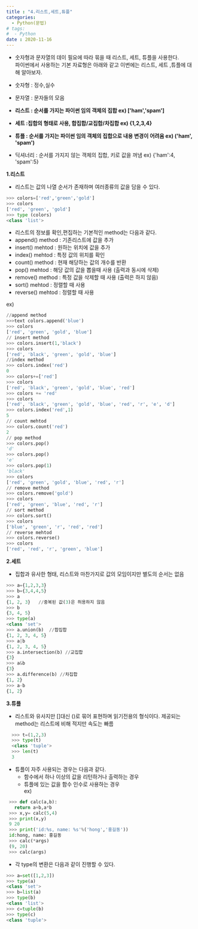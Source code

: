 ```yaml
---
title : "4.리스트,세트,튜플"
categories:
  - Python(문법)
# tags:
#  - Python
date : 2020-11-16
---
```


- 숫자형과 문자열의 데이 필요에 따라 묶을 때 리스트, 세트, 튜플을 사용한다.  
파이썬에서 사용하는 기본 자료형은 아래와 같고 이번에는 리스트, 세트 ,튜플에 대해 알아보자.  

 - 숫자형 : 정수,실수  
 - 문자열 : 문자들의 모음  
 - **리스트 : 순서를 가지는 파이썬 임의 객체의 집합 ex) \['ham','spam']**  
 - **세트 :집합의 형태로 사용, 합집합/교집합/차집합  ex) {1,2,3,4}**  
 - **튜플 : 순서를 가지는 파이썬 임의 객체의 집합으로 내용 변경이 어려움 ex) ('ham', 'spam')**  
 - 딕셔너리 : 순서를 가지지 않는 객체의 집합, 키로 값을 꺼냄 ex) {'ham':4, 'spam':5}  

**1.리스트** 

 - 리스트는 값의 나열 순서가 존재하며 여러종류의 값을 담을 수 있다. 


```python
>>> colors=['red','green','gold']
>>> colors
['red', 'green', 'gold']
>>> type (colors)
<class 'list'>  
```
 
 - 리스트의 정보를 확인,편집하는 기본적인 method는 다음과 같다.   
  - append() method : 기존리스트에 값을 추가 
  - insert() mehtod : 원하는 위치에 값을 추가 
  - index() mehtod : 특정 값의 위치를 확인  
  - count() method : 현재 해당하는 값의 개수를 반환  
  - pop() mehtod : 해당 값의 값을 뽑을때 사용 (출력과 동시에 삭제)
  - remove() method : 특정 값을 삭제할 때 사용 (출력은 하지 않음)  
  - sort() mehtod : 정렬할 때 사용  
  - reverse() mehtod : 정렬할 때 사용 

 ex)

```python
//append method
>>>text colors.append('blue')
>>> colors
['red', 'green', 'gold', 'blue']
// insert method
>>> colors.insert(1,'black')
>>> colors
['red', 'black', 'green', 'gold', 'blue']
//index method
>>> colors.index('red')
0
>>> colors+=['red']
>>> colors
['red', 'black', 'green', 'gold', 'blue', 'red']
>>> colors += 'red'
>>> colors
['red', 'black', 'green', 'gold', 'blue', 'red', 'r', 'e', 'd']
>>> colors.index('red',1)
5
// count mehtod  
>>> colors.count('red')
2
// pop method  
>>> colors.pop()
'd'
>>> colors.pop()
'e'
>>> colors.pop(1)
'black'
>>> colors
['red', 'green', 'gold', 'blue', 'red', 'r']
// remove method  
>>> colors.remove('gold')
>>> colors
['red', 'green', 'blue', 'red', 'r']
// sort method  
>>> colors.sort()
>>> colors
['blue', 'green', 'r', 'red', 'red']
// reverse mehtod  
>>> colors.reverse()
>>> colors
['red', 'red', 'r', 'green', 'blue']
```

**2.세트** 

 - 집합과 유사한 형태, 리스트와 마찬가지로 값의 모임이지만 별도의 순서는 없음 

```python 
>>> a={1,2,3,3}
>>> b={3,4,4,5}
>>> a
{1, 2, 3}   //중복된 값(3)은 허용하지 않음
>>> b
{3, 4, 5}
>>> type(a)
<class 'set'>
>>> a.union(b)  //합집합  
{1, 2, 3, 4, 5}
>>> a|b
{1, 2, 3, 4, 5}
>>> a.intersection(b) //교집합  
{3}
>>> a&b
{3}
>>> a.difference(b) //차집합  
{1, 2}
>>> a-b 
{1, 2}
```
  
**3.튜플** 

 - 리스트와 유사지만 []대신 ()로 묶어 표현하며 읽기전용의 형식이다. 제공되는 method는 리스트에 비해 적지만 속도는 빠름  

```python 
  >>> t=(1,2,3) 
  >>> type(t)
  <class 'tuple'>
  >>> len(t)
  3
```

 - 튜플이 자주 사용되는 경우는 다음과 같다.
   - 함수에서 하나 이상의 값을 리턴하거나 출력하는 경우  
   - 튜플에 있는 값을 함수 인수로 사용하는 경우  
  ex)
 
 ```python 
  >>> def calc(a,b):  
	return a+b,a*b
  >>> x,y= calc(5,4)
  >>> print(x,y)
  9 20
  >>> print('id:%s, name: %s'%('hong','홍길동'))
  id:hong, name: 홍길동
  >>> calc(*args)
  (9, 20)
  >>> calc(args)
 ```
  
* 각 type의 변환은 다음과 같이 진행할 수 있다.  

```python
>>> a=set([1,2,3])
>>> type(a)
<class 'set'>
>>> b=list(a)
>>> type(b)
<class 'list'>
>>> c=tuple(b)
>>> type(c)
<class 'tuple'>
```



